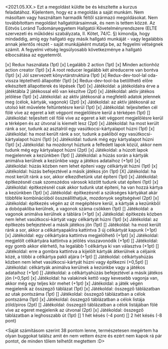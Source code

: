 <Abdurasitov Alekszandr>
<A49MZV>
<Kliensoldali_Webprogramozás - II. felvonás>
<2021.05.XX.>
Ezt a megoldást <Abdurasitov_Alekszandr, A49MZV> küldte be és készítette a <Kliensoldali_Webprogramozás> kurzus <Ticket_To_Ride - II. felvonás> feladatához.
Kijelentem, hogy ez a megoldás a saját munkám.
Nem másoltam vagy használtam harmadik féltől származó megoldásokat.
Nem továbbítottam megoldást hallgatótársaimnak, és nem is tettem közzé.
Az Eötvös Loránd Tudományegyetem Hallgatói Követelményrendszere (ELTE szervezeti és működési szabályzata, II. Kötet, 74/C. §) kimondja,
hogy mindaddig, amíg egy hallgató egy másik hallgató munkáját - vagy legalábbis annak jelentős részét - saját munkájaként mutatja be,
az fegyelmi vétségnek számít. A fegyelmi vétség legsúlyosabb következménye a hallgató elbocsátása az egyetemről.

[x] Redux használata (1pt)
[x] Legalább 2 action (1pt)
[x] Minden actionhöz action creator (1pt)
[x] A root reducer legalább két alreducerre van bontva (1pt)
[x] Jól szervezett könyvtárstruktúra (1pt)
[x] Redux-dev-tool-lal oda-vissza léptethető állapottér (1pt)
[x] Redux-dev-tool-ba betölthető előre elkészített állapotterek és lépések (1pt)
[x] Játékoldal: a játékoldalra érve a játéktábla 2 játékossal elő van készítve (2pt)
[x] Játékoldal: aktív játékos jelölése (1pt)
[x] Játékoldal: az aktív játékosnál a megfelelő adatok jelennek meg (célok, kártyák, vagonok) (2pt)
[x] Játékoldal: az aktív játékosnál az utolsó két művelete feltüntetésre kerül (1pt)
[x] Játékoldal: teljesítetlen cél fölé víve az egeret a két végpont megjelölésre kerül a térképen (1pt)
[] Játékoldal: teljesített cél fölé víve az egeret a két végpont megjelölésre kerül a térképen és az útvonal is kiemelt lesz (2pt)
[x] Játékoldal: ha most került ránk a sor, tudunk az asztalról egy vasútkocsi-kártyalapot húzni (1pt)
[x] Játékoldal: ha most került ránk a sor, tudunk a pakliból egy vasútkocsi-kártyalapot húzni (1pt)
[x] Játékoldal: tudunk még egy kártyalapot húzni (1pt)
[x] Játékoldal: ha mozdonyt húztunk a felfedett lapok közül, akkor nem tudunk még egy kártyalapot húzni (2pt)
[x] Játékoldal: a húzott lapok megjelennek a kezünkben (1pt)
[] Játékoldal: a húzás során a kártyák animálva kerülnek a kezünkbe vagy a játékos adataihoz (+1pt)
[x] Játékoldal: húzás közben nem lehet építeni vagy célkártyát húzni (1pt)
[x] Játékoldal: húzás befejeztével a másik játékos jön (1pt)
[X] Játékoldal: ha most került ránk a sor, akkor elkezdhetünk utat építeni (1pt)
[x] Játékoldal: építkezésnél csak szomszédos városok között tudunk utat építeni (1pt)
[x] Játékoldal: építkezésnél csak akkor tudunk utat építeni, ha van hozzá kártya a kezünkben (1pt)
[x] Játékoldal: építkezésnél a szükséges kártyákat akár többféle kombinációból összeállíthatjuk, mozdonyok segítségével (2pt)
[x] Játékoldal: építkezés végén az út megépítésre kerül, a kártyák a kezünkből a dobópakliba kerülnek, a vagonok száma csökken (1pt) 
[] Játékoldal: a vagonok animálva kerülnek a táblára (+1pt)
[x] Játékoldal: építkezés közben nem lehet vasútkocsi-kártyát vagy célkártyát húzni (1pt)
[x] Játékoldal: az építkezés befejeztével a másik játékos jön (1pt)
[] Játékoldal: ha most került ránk a sor, akkor a célkártyapaklira kattintva 3 új célkártyát kapunk (+1pt)
[x] Játékoldal: egy célkártyára kattintva megjelölhető (+1pt)
[x] Játékoldal: megjelölt célkártyára kattintva a jelölés visszavonódik (+1pt)
[] Játékoldal: egy gomb akkor elérhető, ha legalább 1 célkártya ki van választva (+1pt)
[] Játékoldal: erre a gombra kattintva a kijelölt kártyák átkerülnek a céljaink közé, a többi a célkártya pakli aljára (+1pt)
[] Játékoldal: célkártyahúzás közben nem lehet vasútkocsi-kártyát húzni vagy építkezni (+0,5pt)
[] Játékoldal: célkártyák animálva kerülnek a kezünkbe vagy a játékos adataihoz (+1pt)
[] Játékoldal: a célkártyahúzás befejeztével a másik játékos jön (+0,5pt)
[x] Játékoldal: ha valakinek kettő vagy kevesebb vagonja van, akkor még egy teljes kör mehet (+1pt)
[x] Játékoldal: a játék végén megjelenik az összegző táblázat (1pt)
[x] Játékoldal: összegző táblázatban az utak pontszáma (1pt)
[] Játékoldal: összegző táblázatban a célok pontszáma (1pt)
[x] Játékoldal: összegző táblázatban a célok listája zöld/piros (2pt)
[] Játékoldal: összegző táblázatban a célok listájában fölé víve az egeret megjelenik az útvonal (2pt)
[x] Játékoldal: összegző táblázatban a leghosszabb út (1pt)
[] 1 hét késés (-4 pont)
[] 2 hét késés (-8 pont)

<Saját számításom szerint 38 pontom lenne, természetesen megértem ha olyan buggokat találsz amit én nem vettem észre és ezért nem kapok rá pár pontot, de minden tőlem telhetőt megtettem :D>